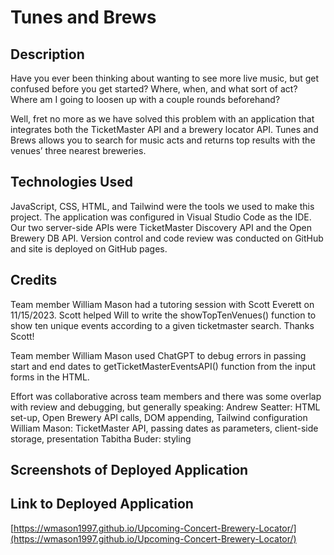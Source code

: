 # Tunes and Brews

## Description ##
Have you ever been thinking about wanting to see more live music, but get confused before you get started? Where, when, and what sort of act? Where am I going to loosen up with a couple rounds beforehand? 

Well, fret no more as we have solved this problem with an application that integrates both the TicketMaster API and a brewery locator API. Tunes and Brews allows you to search for music acts and returns top results with the venues’ three nearest breweries.

## Technologies Used ##
JavaScript, CSS, HTML, and Tailwind were the tools we used to make this project. The application was configured in Visual Studio Code as the IDE.
Our two server-side APIs were TicketMaster Discovery API and the Open Brewery DB API. Version control and code review was conducted on GitHub and site is deployed on GitHub pages.

## Credits ##
Team member William Mason had a tutoring session with Scott Everett on 11/15/2023. Scott helped Will to write the showTopTenVenues() function to show ten unique events according to a given ticketmaster search. Thanks Scott!

Team member William Mason used ChatGPT to debug errors in passing start and end dates to getTicketMasterEventsAPI() function from the input forms in the HTML.

Effort was collaborative across team members and there was some overlap with review and debugging, but generally speaking:
Andrew Seatter: HTML set-up, Open Brewery API calls, DOM appending, Tailwind configuration
William Mason: TicketMaster API, passing dates as parameters, client-side storage, presentation
Tabitha Buder: styling

## Screenshots of Deployed Application ##



## Link to Deployed Application ##
[https://wmason1997.github.io/Upcoming-Concert-Brewery-Locator/](https://wmason1997.github.io/Upcoming-Concert-Brewery-Locator/)


